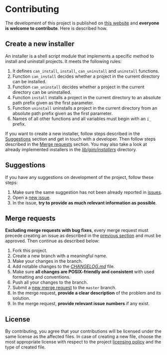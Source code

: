 # Contributing

The development of this project is published on [this website](https://gitlab.com/dominiksalvet/gim) and **everyone is welcome to contribute**. Here is described how.

## Create a new installer

An installer is a shell script module that implements a specific method to install and uninstall projects. It meets the following rules:

1. It defines `can_install`, `install`, `can_uninstall` and `uninstall` functions.
2. Function `can_install` decides whether a project in the current directory can be installed.
3. Function `can_uninstall` decides whether a project in the current directory can be uninstalled.
4. Function `install` installs a project in the current directory to an absolute path prefix given as the first parameter.
5. Function `uninstall` uninstalls a project in the current directory from an absolute path prefix given as the first parameter.
6. Names of all other functions and all variables must begin with an `i_` prefix.

If you want to create a new installer, follow steps described in the [Suggestions](#suggestions) section and get in touch with a developer. Then follow steps described in the [Merge requests](#merge-requests) section. You may also take a look at already implemented installers in the [*lib/gim/installers*](lib/gim/installers) directory.

## Suggestions

If you have any suggestions on development of the project, follow these steps:

1. Make sure the same suggestion has not been already reported in [issues](https://gitlab.com/dominiksalvet/gim/issues).
2. Open a [new issue](https://gitlab.com/dominiksalvet/gim/issues/new).
3. In the issue, **try to provide as much relevant information as possible**.

## Merge requests

**Excluding merge requests with bug fixes**, every merge request must precede creating an issue as described in the [previous section](#suggestions) and must be approved. Then continue as described below:

1. Fork this project.
2. Create a new branch with a meaningful name.
3. Make your changes in the branch.
4. Add notable changes to the [*CHANGELOG.md*](CHANGELOG.md) file.
5. Make sure **all changes are POSIX-friendly and consistent** with used formatting and conventions.
6. Push all your changes to the branch.
7. Submit a [new merge request](https://gitlab.com/dominiksalvet/gim/merge_requests/new) to the `master` branch.
8. In the merge request, **provide a clear description** of the problem and its solution.
9. In the merge request, **provide relevant issue numbers** if any exist.

## License

By contributing, you agree that your contributions will be licensed under the same license as the affected files. In case of creating a new file, choose the most appropriate license with respect to the project [licensing policy](README.md#license) and the type of created file.
